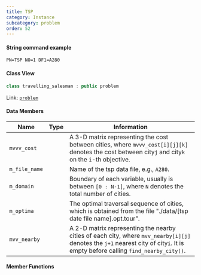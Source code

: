 ```yaml
---
title: TSP
category: Instance
subcategory: problem
order: 52
---
```


#### String command example

`PN=TSP NO=1 DF1=A280`

#### Class View

```c++
class travelling_salesman : public problem
```
Link: [`problem`](../problem)

#### Data Members

|Name|Type|Information|
|-|-|-|
|`mvvv_cost`||A 3-D matrix representing the cost between cities, where `mvvv_cost[i][j][k]` denotes the cost between city`j` and city`k` on the `i`-th objective.|
|`m_file_name`||Name of the tsp data file, e.g., `A280`.|
|`m_domain`||Boundary of each variable, usually is between `[0 : N-1]`, where `N` denotes the total number of cities.|
|`m_optima`||The optimal traversal sequence of cities, which is obtained from the file "./data/[tsp date file name].opt.tour".|
|`mvv_nearby`||A 2-D matrix representing the nearby cities of each city, where `mvv_nearby[i][j]` denotes the `j+1` nearest city of city`i`. It is empty before calling `find_nearby_city()`.|

#### Member Functions